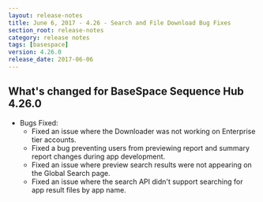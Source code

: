 ```yaml
---
layout: release-notes
title: June 6, 2017 - 4.26 - Search and File Download Bug Fixes
section_root: release-notes
category: release notes
tags: [basespace]
version: 4.26.0
release_date: 2017-06-06
---
```


## What's changed for BaseSpace Sequence Hub 4.26.0
	
- Bugs Fixed:
	- Fixed an issue where the Downloader was not working on Enterprise tier accounts.
	- Fixed a bug preventing users from previewing report and summary report changes during app development.
	- Fixed an issue where preview search results were not appearing on the Global Search page.
	- Fixed an issue where the search API didn't support searching for app result files by app name.